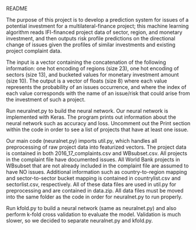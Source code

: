 README

The purpose of this project is to develop a prediction system for issues of a potential investment for a multilateral-finance project; this machine learning algorithm reads IFI-financed project data of sector, region, and monetary investment, and then outputs risk profile predictions on the directional change of issues given the profiles of similar investments and existing project complaint data. 

The input is a vector containing the concatenation of the following information: one hot encoding of regions (size 23), one hot encoding of sectors (size 13), and bucketed values for monetary investment amount (size 10). The output is a vector of floats (size 8) where each value represents the probability of an issues occurrence, and where the index of each value corresponds with the name of an issue/risk that could arise from the investment of such a project.

Run neuralnet.py to build the neural network. Our neural network is implemented with Keras. The program prints out information about the neural network such as accuracy and loss. Uncomment out the Print section within the code in order to see a list of projects that have at least one issue. 

Our main code (neuralnet.py) imports util.py, which handles all preprocessing of raw project data into featurized vectors. The project data is contained in both 2016_17_complaints.csv and WBsubset.csv. All projects in the complaint file have documented issues. All World Bank projects in WBsubset that are not already included in the complaint file are assumed to have NO issues. Additional information such as country-to-region mapping and sector-to-sector bucket mapping is contained in countrylist.csv and sectorlist.csv, respectively. All of these data files are used in util.py for preprocessing and are contained in data.zip. All data files must be moved into the same folder as the code in order for neuralnet.py to run properly.

Run kfold.py to build a neural network (same as neuralnet.py) and also perform k-fold cross validation to evaluate the model. Validation is much slower, so we decided to separate neuralnet.py and kfold.py. 